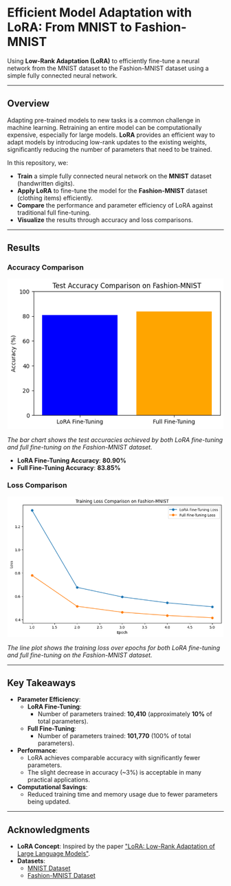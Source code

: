 
# Efficient Model Adaptation with LoRA: From MNIST to Fashion-MNIST

Using **Low-Rank Adaptation (LoRA)** to efficiently fine-tune a neural network from the MNIST dataset to the Fashion-MNIST dataset using a simple fully connected neural network.

---

## **Overview**

Adapting pre-trained models to new tasks is a common challenge in machine learning. Retraining an entire model can be computationally expensive, especially for large models. **LoRA** provides an efficient way to adapt models by introducing low-rank updates to the existing weights, significantly reducing the number of parameters that need to be trained.

In this repository, we:

- **Train** a simple fully connected neural network on the **MNIST** dataset (handwritten digits).
- **Apply LoRA** to fine-tune the model for the **Fashion-MNIST** dataset (clothing items) efficiently.
- **Compare** the performance and parameter efficiency of LoRA against traditional full fine-tuning.
- **Visualize** the results through accuracy and loss comparisons.

---

## **Results**

### **Accuracy Comparison**

![Accuracy Comparison](accuracy%20comparison.png)

*The bar chart shows the test accuracies achieved by both LoRA fine-tuning and full fine-tuning on the Fashion-MNIST dataset.*

- **LoRA Fine-Tuning Accuracy**: **80.90%**
- **Full Fine-Tuning Accuracy**: **83.85%**

### **Loss Comparison**

![Loss Comparison](loss_comparison.png)

*The line plot shows the training loss over epochs for both LoRA fine-tuning and full fine-tuning on the Fashion-MNIST dataset.*

---

## **Key Takeaways**

- **Parameter Efficiency**:
  - **LoRA Fine-Tuning**:
    - Number of parameters trained: **10,410** (approximately **10%** of total parameters).
  - **Full Fine-Tuning**:
    - Number of parameters trained: **101,770** (100% of total parameters).
- **Performance**:
  - LoRA achieves comparable accuracy with significantly fewer parameters.
  - The slight decrease in accuracy (~3%) is acceptable in many practical applications.
- **Computational Savings**:
  - Reduced training time and memory usage due to fewer parameters being updated.

---

## **Acknowledgments**

- **LoRA Concept**: Inspired by the paper ["LoRA: Low-Rank Adaptation of Large Language Models"](https://arxiv.org/abs/2106.09685).
- **Datasets**:
  - [MNIST Dataset](http://yann.lecun.com/exdb/mnist/)
  - [Fashion-MNIST Dataset](https://github.com/zalandoresearch/fashion-mnist)
